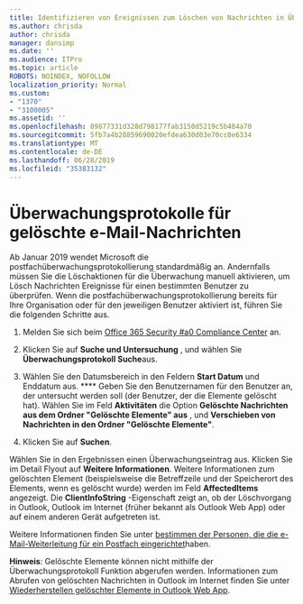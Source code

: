 ```yaml
---
title: Identifizieren von Ereignissen zum Löschen von Nachrichten in Überwachungsprotokollen
ms.author: chrisda
author: chrisda
manager: dansimp
ms.date: ''
ms.audience: ITPro
ms.topic: article
ROBOTS: NOINDEX, NOFOLLOW
localization_priority: Normal
ms.custom:
- "1370"
- "3100005"
ms.assetid: ''
ms.openlocfilehash: 89877331d328d798177fab3150d5219c5b484a70
ms.sourcegitcommit: 5fb7a4b28859690020efdea630d03e70cc0e6334
ms.translationtype: MT
ms.contentlocale: de-DE
ms.lasthandoff: 06/28/2019
ms.locfileid: "35383132"
---
```

# <a name="audit-logs-for-deleted-email-messages"></a>Überwachungsprotokolle für gelöschte e-Mail-Nachrichten

Ab Januar 2019 wendet Microsoft die postfachüberwachungsprotokollierung standardmäßig an. Andernfalls müssen Sie die Löschaktionen für die Überwachung manuell aktivieren, um Lösch Nachrichten Ereignisse für einen bestimmten Benutzer zu überprüfen. Wenn die postfachüberwachungsprotokollierung bereits für Ihre Organisation oder für den jeweiligen Benutzer aktiviert ist, führen Sie die folgenden Schritte aus.

1. Melden Sie sich beim [Office 365 Security #a0 Compliance Center](https://protection.office.com/) an.

2. Klicken Sie auf **Suche und Untersuchung** , und wählen Sie **Überwachungsprotokoll Suche**aus.

3. Wählen Sie den Datumsbereich in den Feldern **Start Datum** und Enddatum aus. **** Geben Sie den Benutzernamen für den Benutzer an, der untersucht werden soll (der Benutzer, der die Elemente gelöscht hat). Wählen Sie im Feld **Aktivitäten** die Option **Gelöschte Nachrichten aus dem Ordner "Gelöschte Elemente" aus** , und **Verschieben von Nachrichten in den Ordner "Gelöschte Elemente"**.

4. Klicken Sie auf **Suchen**.

Wählen Sie in den Ergebnissen einen Überwachungseintrag aus. Klicken Sie im Detail Flyout auf **Weitere Informationen**. Weitere Informationen zum gelöschten Element (beispielsweise die Betreffzeile und der Speicherort des Elements, wenn es gelöscht wurde) werden im Feld **AffectedItems** angezeigt. Die **ClientInfoString** -Eigenschaft zeigt an, ob der Löschvorgang in Outlook, Outlook im Internet (früher bekannt als Outlook Web App) oder auf einem anderen Gerät aufgetreten ist.

Weitere Informationen finden Sie unter [bestimmen der Personen, die die e-Mail-Weiterleitung für ein Postfach eingerichtet](https://docs.microsoft.com/office365/securitycompliance/auditing-troubleshooting-scenarios#determining-if-a-user-deleted-email-items)haben.

**Hinweis**: Gelöschte Elemente können nicht mithilfe der Überwachungsprotokoll Funktion abgerufen werden. Informationen zum Abrufen von gelöschten Nachrichten in Outlook im Internet finden Sie unter [Wiederherstellen gelöschter Elemente in Outlook Web App](https://support.office.com/article/C3D8FC15-EEEF-4F1C-81DF-E27964B7EDD4).
